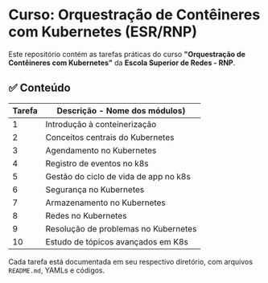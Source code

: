 # Curso: Orquestração de Contêineres com Kubernetes (ESR/RNP)

Este repositório contém as tarefas práticas do curso **"Orquestração de Contêineres com Kubernetes"** da **Escola Superior de Redes - RNP**.

## ✅ Conteúdo

| Tarefa | Descrição - Nome dos módulos)                     |
|--------|-------------------------------         |
| 1      | Introdução à conteinerização           |
| 2      | Conceitos centrais do Kubernetes       |
| 3      | Agendamento no Kubernetes              |
| 4      | Registro de eventos no k8s             |
| 5      | Gestão do ciclo de vida de app no k8s  |
| 6      | Segurança no Kubernetes                |
| 7      | Armazenamento no Kubernetes            |
| 8      | Redes no Kubernetes                    |
| 9      | Resolução de problemas no Kubernetes   |
| 10     | Estudo de tópicos avançados em K8s     |

Cada tarefa está documentada em seu respectivo diretório, com arquivos `README.md`, YAMLs e códigos.

